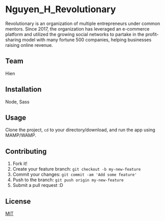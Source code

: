 # Nguyen_H_Revolutionary
Revolutionary is an organization of multiple entrepreneurs under common mentors. Since 2017, the organization has leveraged an e-commerce platform and utilized the growing social networks to partake in the profit-sharing model with many fortune 500 companies, helping businesses raising online revenue.

## Team
Hien

## Installation

Node, Sass

## Usage

Clone the project, <code>cd</code> to your directory/download, and run the app using MAMP/WAMP.

## Contributing

1. Fork it!
2. Create your feature branch: `git checkout -b my-new-feature`
3. Commit your changes: `git commit -am 'Add some feature'`
4. Push to the branch: `git push origin my-new-feature`
5. Submit a pull request :D

## License

[MIT](https://choosealicense.com/licenses/mit/)
